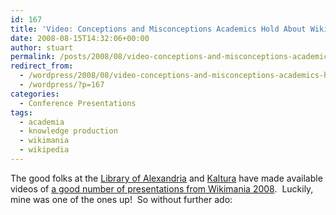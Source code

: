 ```yaml
---
id: 167
title: 'Video: Conceptions and Misconceptions Academics Hold About Wikipedia'
date: 2008-08-15T14:32:06+00:00
author: stuart
permalink: /posts/2008/08/video-conceptions-and-misconceptions-academics-hold-about-wikipedia/
redirect_from:
  - /wordpress/2008/08/video-conceptions-and-misconceptions-academics-hold-about-wikipedia/
  - /wordpress/?p=167
categories:
  - Conference Presentations
tags:
  - academia
  - knowledge production
  - wikimania
  - wikipedia
---
```

The good folks at the [Library of Alexandria](http://www.bibalex.org) and [Kaltura](http://www.kaltura.com/devwiki/index.php/Main_Page) have made available videos of [a good number of presentations from Wikimania 2008](http://www.kaltura.com/devwiki/index.php/Wikimania_Sessions).  Luckily, mine was one of the ones up!  So without further ado:

<!--more-->